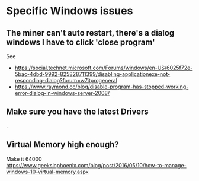# Specific Windows issues

## The miner can't auto restart, there's a dialog windows I have to click 'close program'

See
- https://social.technet.microsoft.com/Forums/windows/en-US/6025f72e-5bac-4dbd-9992-825828711399/disabling-applicationexe-not-responding-dialog?forum=w7itprogeneral
- https://www.raymond.cc/blog/disable-program-has-stopped-working-error-dialog-in-windows-server-2008/

## Make sure you have the latest Drivers
.
## Virtual Memory high enough?

Make it 64000
https://www.geeksinphoenix.com/blog/post/2016/05/10/how-to-manage-windows-10-virtual-memory.aspx
